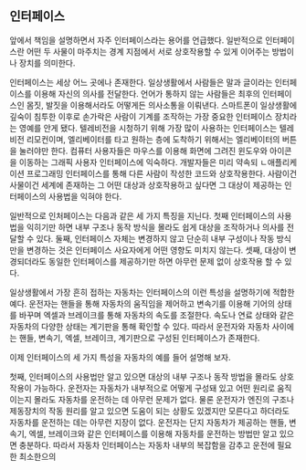 ## 인터페이스
앞에서 책임을 설명하면서 자주 인터페이스라는 용어를 언급했다. 일반적으로 인터페이스란 어떤 두 사물이 마주치는 경계 지점에서 서로 상호작용할 수 있게 이어주는 방법이나 장치를 의미한다.

인터페이스는 세상 어느 곳에나 존재한다. 일상생활에서 사람들은 말과 글이라는 인터페이스를 이용해 자신의 의사를 전달한다. 언어가 통하지 않는 사람들은 최후의 인터페이스인 몸짓, 발짓을 이용해서라도 어떻게든 의사소통을 이뤄낸다. 스마트폰이 일상생활에 깊숙이 침투한 이후로 손가락은 사람이 기계를 조작하는 가장 중요한 인터페이스 장치라는 영예를 안게 됐다. 텔레비전을 시청하기 위해 가장 많이 사용하는 인터페이스는 텔레비전 리모컨이며, 엘리베이터를 타고 원하는 층에 도착하기 위해서는 엘리베이터의 버튼을 눌러야만 한다. 컴퓨터 사용자들은 마우스를 이용해 화면에 그려진 윈도우와 아이콘을 이동하는 그래픽 사용자 인터페이스에 익숙하다. 개발자들은 미리 약속되 ㄴ애플리케이션 프로그래밍 인터페이스를 통해 다른 사람이 작성한 코드와 상호작용한다. 사람이건 사물이건 세계에 존재하는 그 어떤 대상과 상호작용하고 싶다면 그 대상이 제공하는 인터페이스의 사용법을 익혀야 한다.

일반적으로 인처페이스는 다음과 같은 세 가지 특징을 지닌다. 첫째 인터페이스의 사용법을 익히기만 하면 내부 구조나 동작 방식을 몰라도 쉽게 대상을 조작하거나 의사를 전달할 수 있다. 둘째, 인터페이스 자체는 변경하지 않고 단순히 내부 구성이나 작동 방식만을 변경하는 것은 인터페이스 사요자에게 어떤 영향도 미치지 않는다. 셋째, 대상이 변경되더라도 동일한 인터페이스를 제공하기만 하면 아무런 문제 없이 상호작용 할 수 있다.

일상생활에서 가장 흔히 접하는 자동차는 인터페이스의 이런 특성을 설명하기에 적합한 예다. 운전자는 핸들을 통해 자동차의 움직임을 제어하고 변속기를 이용해 기어의 상태를 바꾸며 엑셀과 브레이크를 통해 자동차의 속도를 조절한다. 속도나 연료 상태와 같은 자동차의 다양한 상태는 계기판을 통해 확인할 수 있다. 따라서 운전자와 자동차 사이에는 핸들, 변속기, 엑셀, 브레이크, 계기판으로 구성된 인터페이스가 존재한다.

이제 인터페이스의 세 가지 특성을 자동차의 예를 들어 설명해 보자.

첫째, 인터페이스의 사용법만 알고 있으면 대상의 내부 구조나 동작 방법을 몰라도 상호작용이 가능하다. 운전자는 자동차가 내부적으로 어떻게 구성돼 있고 어떤 원리로 움직이는지 몰라도 자동차를 운전하는 데 아무런 문제가 없다. 물론 운전자가 엔진의 구조나 제동장치의 작동 원리를 알고 있으면 도움이 되는 상황도 있겠지만 모른다고 하더라도 자동차를 운전하는 데는 아무런 지장이 없다. 운전자는 단지 자동차가 제공하는 핸들, 변속기, 엑셀, 브레이크와 같은 인터페이스를 이용해 자동차를 운전하는 방법만 알고 있으면 충분하다. 따라서 자동차 인터페이스는 자동차 내부의 복잡함을 감추고 운전에 필요한 최소한으의